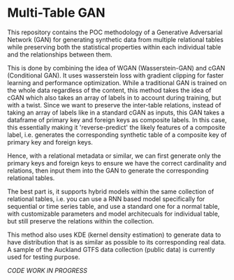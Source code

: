 # Multi-Table GAN

This repository contains the POC methodology of a Generative Adversarial Network (GAN) for generating synthetic data from multiple relational tables while preserving both the statistical properties within each individual table and the relationships between them.  

This is done by combining the idea of WGAN (Wasserstein-GAN) and cGAN (Conditional GAN). It uses wasserstein loss with gradient clipping for faster learning and performance optimization. While a traditional GAN is trained on the whole data regardless of the content, this method takes the idea of cGAN which also takes an array of labels in to account during training, but with a twist. Since we want to preserve the inter-table relations, instead of taking an array of labels like in a standard cGAN as inputs, this GAN takes a dataframe of primary key and foreign keys as composite labels. In this case, this essentially making it 'reverse-predict' the likely features of a composite label, i.e. generates the corresponding synthetic table of a composite key of primary key and foreign keys.  

Hence, with a relational metadata or similar, we can first generate only the primary keys and foreign keys to ensure we have the correct cardinality and relations, then input them into the GAN to generate the corresponding relational tables.  

The best part is, it supports hybrid models within the same collection of relational tables, i.e. you can use a RNN based model specifically for sequential or time series table, and use a standard one for a normal table, with customizable parameters and model architecuals for individual table, but still preserve the relations within the collection.  

This method also uses KDE (kernel density estimation) to generate data to have distribution that is as similar as possible to its corresponding real data.  
A sample of the Auckland GTFS data collection (public data) is currently used for testing purpose.

*CODE WORK IN PROGRESS*
